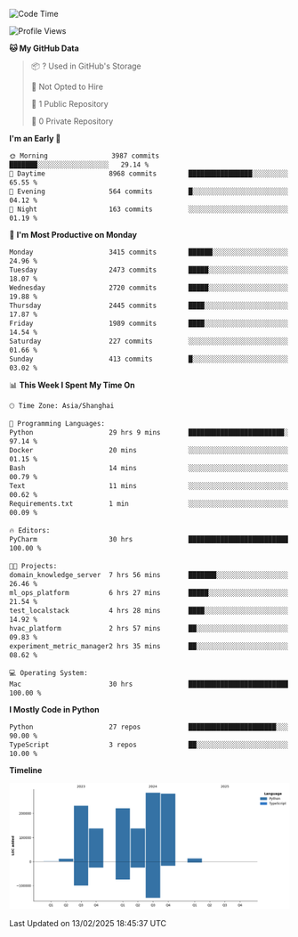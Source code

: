 <!--START_SECTION:waka-->
![Code Time](http://img.shields.io/badge/Code%20Time-119%20hrs%2015%20mins-blue)

![Profile Views](http://img.shields.io/badge/Profile%20Views-0-blue)

**🐱 My GitHub Data** 

> 📦 ? Used in GitHub's Storage 
 > 
> 🚫 Not Opted to Hire
 > 
> 📜 1 Public Repository 
 > 
> 🔑 0 Private Repository 
 > 
**I'm an Early 🐤** 

```text
🌞 Morning                3987 commits        ███████░░░░░░░░░░░░░░░░░░   29.14 % 
🌆 Daytime                8968 commits        ████████████████░░░░░░░░░   65.55 % 
🌃 Evening                564 commits         █░░░░░░░░░░░░░░░░░░░░░░░░   04.12 % 
🌙 Night                  163 commits         ░░░░░░░░░░░░░░░░░░░░░░░░░   01.19 % 
```
📅 **I'm Most Productive on Monday** 

```text
Monday                   3415 commits        ██████░░░░░░░░░░░░░░░░░░░   24.96 % 
Tuesday                  2473 commits        █████░░░░░░░░░░░░░░░░░░░░   18.07 % 
Wednesday                2720 commits        █████░░░░░░░░░░░░░░░░░░░░   19.88 % 
Thursday                 2445 commits        ████░░░░░░░░░░░░░░░░░░░░░   17.87 % 
Friday                   1989 commits        ████░░░░░░░░░░░░░░░░░░░░░   14.54 % 
Saturday                 227 commits         ░░░░░░░░░░░░░░░░░░░░░░░░░   01.66 % 
Sunday                   413 commits         █░░░░░░░░░░░░░░░░░░░░░░░░   03.02 % 
```


📊 **This Week I Spent My Time On** 

```text
🕑︎ Time Zone: Asia/Shanghai

💬 Programming Languages: 
Python                   29 hrs 9 mins       ████████████████████████░   97.14 % 
Docker                   20 mins             ░░░░░░░░░░░░░░░░░░░░░░░░░   01.15 % 
Bash                     14 mins             ░░░░░░░░░░░░░░░░░░░░░░░░░   00.79 % 
Text                     11 mins             ░░░░░░░░░░░░░░░░░░░░░░░░░   00.62 % 
Requirements.txt         1 min               ░░░░░░░░░░░░░░░░░░░░░░░░░   00.09 % 

🔥 Editors: 
PyCharm                  30 hrs              █████████████████████████   100.00 % 

🐱‍💻 Projects: 
domain_knowledge_server  7 hrs 56 mins       ███████░░░░░░░░░░░░░░░░░░   26.46 % 
ml_ops_platform          6 hrs 27 mins       █████░░░░░░░░░░░░░░░░░░░░   21.54 % 
test_localstack          4 hrs 28 mins       ████░░░░░░░░░░░░░░░░░░░░░   14.92 % 
hvac_platform            2 hrs 57 mins       ██░░░░░░░░░░░░░░░░░░░░░░░   09.83 % 
experiment_metric_manager2 hrs 35 mins       ██░░░░░░░░░░░░░░░░░░░░░░░   08.62 % 

💻 Operating System: 
Mac                      30 hrs              █████████████████████████   100.00 % 
```

**I Mostly Code in Python** 

```text
Python                   27 repos            ██████████████████████░░░   90.00 % 
TypeScript               3 repos             ██░░░░░░░░░░░░░░░░░░░░░░░   10.00 % 
```



**Timeline**

![Lines of Code chart](https://raw.githubusercontent.com/jixingyou/jixingyou/main/assets/bar_graph.png)


 Last Updated on 13/02/2025 18:45:37 UTC
<!--END_SECTION:waka-->